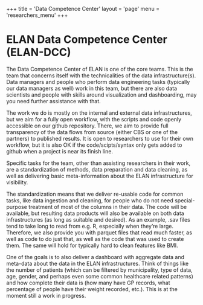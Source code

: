 +++
title = 'Data Competence Center'
layout = 'page'
menu = 'researchers_menu'
+++

# ELAN Data Competence Center (ELAN-DCC)

The Data Competence Center of ELAN is one of the core teams. This is the team that concerns itself with the technicalities of the data infrastructure(s). Data managers and people who perform data engineering tasks (typically our data managers as well) work in this team, but there are also data scientists and people with skills around visualization and dashboarding, may you need further assistance with that.

The work we do is mostly on the internal and external data infrastructures, but we aim for a fully open workflow, with the scripts and code openly accessible on our github repository. There, we aim to provide full transparency of the data flows from source (either CBS or one of the partners) to published results. It is open to researchers to use for their own workflow, but it is also OK if the code/scipts/syntax only gets added to github when a project is near its finish line.

Specific tasks for the team, other than assisting researchers in their work, are a standardization of methods, data preparation and data cleaning, as well as delivering basic meta-information about the ELAN infrastructure for visibility. 

The standardization means that we deliver re-usable code for common tasks, like data ingestion and cleaning, for people who do not need special-purpose treatment of most of the columns in their data. The code will be available, but resulting data products will also be available on both data infrastructures (as long as suitable and desired). As an example, .sav files tend to take long to read from e.g. R, especially when they’re large. Therefore, we also provide you with parquet files that read much faster, as well as code to do just that, as well as the code that was used to create them. The same will hold for typically hard to clean features like BMI.

One of the goals is to also deliver a dashboard with aggregate data and meta-data about the data in the ELAN infrastructures. Think of things like the number of patients (which can be filtered by municipality, type of data, age, gender, and perhaps even some common healthcare related patterns) and how complete their data is (how many have GP records, what percentage of people have their weight recorded, etc.). This is at the moment still a work in progress.
